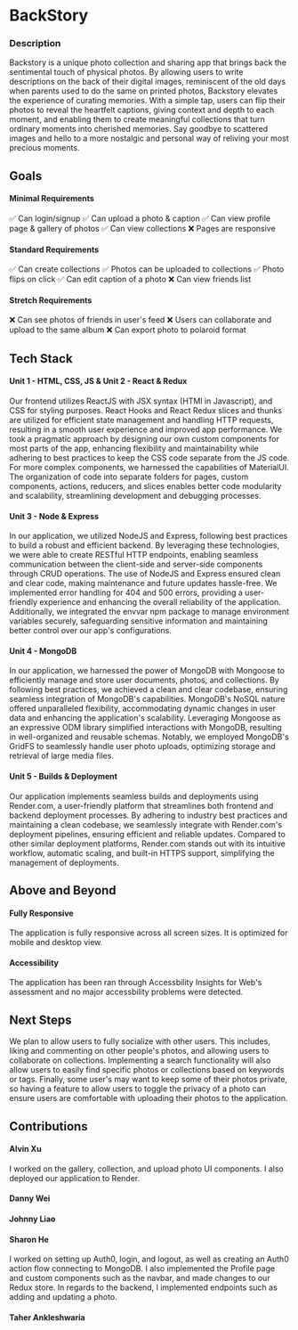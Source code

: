# BackStory

### Description
Backstory is a unique photo collection and sharing app that brings back the sentimental touch of physical photos. By allowing users to write descriptions on the back of their digital images, reminiscent of the old days when parents used to do the same on printed photos, Backstory elevates the experience of curating memories. With a simple tap, users can flip their photos to reveal the heartfelt captions, giving context and depth to each moment, and enabling them to create meaningful collections that turn ordinary moments into cherished memories. Say goodbye to scattered images and hello to a more nostalgic and personal way of reliving your most precious moments. 

## Goals
#### Minimal Requirements
✅ Can login/signup
✅ Can upload a photo & caption
✅ Can view profile page & gallery of photos
✅ Can view collections
❌ Pages are responsive

#### Standard Requirements
✅ Can create collections
✅ Photos can be uploaded to collections
✅ Photo flips on click
✅ Can edit caption of a photo
❌ Can view friends list

#### Stretch Requirements
❌ Can see photos of friends in user's feed
❌ Users can collaborate and upload to the same album
❌ Can export photo to polaroid format

## Tech Stack
#### Unit 1 - HTML, CSS, JS & Unit 2 - React & Redux

Our frontend utilizes ReactJS with JSX syntax (HTMl in Javascript), and CSS for styling purposes. React Hooks and React Redux slices and thunks are utilized for efficient state management and handling HTTP requests, resulting in a smooth user experience and improved app performance. We took a pragmatic approach by designing our own custom components for most parts of the app, enhancing flexibility and maintainability while adhering to best practices to keep the CSS code separate from the JS code. For more complex components, we harnessed the capabilities of MaterialUI. The organization of code into separate folders for pages, custom components, actions, reducers, and slices enables better code modularity and scalability, streamlining development and debugging processes.

#### Unit 3 - Node & Express
In our application, we utilized NodeJS and Express, following best practices to build a robust and efficient backend. By leveraging these technologies, we were able to create RESTful HTTP endpoints, enabling seamless communication between the client-side and server-side components through CRUD operations. The use of NodeJS and Express ensured clean and clear code, making maintenance and future updates hassle-free. We implemented error handling for 404 and 500 errors, providing a user-friendly experience and enhancing the overall reliability of the application. Additionally, we integrated the envvar npm package to manage environment variables securely, safeguarding sensitive information and maintaining better control over our app's configurations.

#### Unit 4 - MongoDB
In our application, we harnessed the power of MongoDB with Mongoose to efficiently manage and store user documents, photos, and collections. By following best practices, we achieved a clean and clear codebase, ensuring seamless integration of MongoDB's capabilities. MongoDB's NoSQL nature offered unparalleled flexibility, accommodating dynamic changes in user data and enhancing the application's scalability. Leveraging Mongoose as an expressive ODM library simplified interactions with MongoDB, resulting in well-organized and reusable schemas. Notably, we employed MongoDB's GridFS to seamlessly handle user photo uploads, optimizing storage and retrieval of large media files. 
 
#### Unit 5 - Builds & Deployment
Our application implements seamless builds and deployments using Render.com, a user-friendly platform that streamlines both frontend and backend deployment processes. By adhering to industry best practices and maintaining a clean codebase, we seamlessly integrate with Render.com's deployment pipelines, ensuring efficient and reliable updates. Compared to other similar deployment platforms, Render.com stands out with its intuitive workflow, automatic scaling, and built-in HTTPS support, simplifying the management of deployments.

## Above and Beyond
#### Fully Responsive
The application is fully responsive across all screen sizes. It is optimized for mobile and desktop view. 

#### Accessibility
The application has been ran through Accessbility Insights for Web's assessment and no major accessbility problems were detected.

## Next Steps
We plan to allow users to fully socialize with other users. This includes, liking and commenting on other people's photos, and allowing users to collaborate on collections. Implementing a search functionality will also allow users to easily find specific photos or collections based on keywords or tags. Finally, some user's may want to keep some of their photos private, so having a feature to allow users to toggle the privacy of a photo can ensure users are comfortable with uploading their photos to the application.

## Contributions
#### Alvin Xu
I worked on the gallery, collection, and upload photo UI components. I also deployed our application to Render.
#### Danny Wei
#### Johnny Liao
#### Sharon He
I worked on setting up Auth0, login, and logout, as well as creating an Auth0 action flow connecting to MongoDB. I also implemented the Profile page and custom components such as the navbar, and made changes to our Redux store. In regards to the backend, I implemented endpoints such as adding and updating a photo.
#### Taher Ankleshwaria


